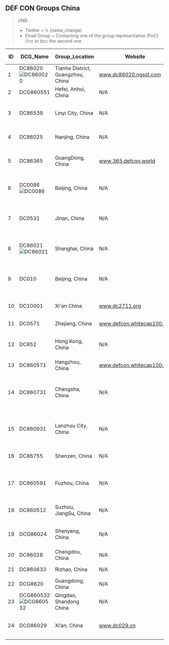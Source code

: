 ## DEF CON Groups China 

> //NB:
> - Twitter =  𝕏 (name_change)
> - Email Group = Contacting one of the group representative (PoC) //cc or bcc the second one

| ID | DCG_Name           | Group_Location | Website        |  Social_Link/ Point_of_Contact | Join_Group    |
|----|--------------------|----------------|----------------|--------------------------------|---------------|
| 1 | DC86020 ![DC860020](https://forum.defcon.org/filedata/fetch?channelid=231555&lastupdate=1585868633&type=medium)|Tianhe District, Guangzhou, China | www.dc86020.ngsst.com | POC: akast </br> - [Email Group↗](mailto:akast@ngsst.com) </br> - [Backup Email↗](mailto:sec@hillstonenet.com) | [Sign in to join](https://forum.defcon.org/node/231555) |
| 2 | DCG860551  | Hefei, Anhui, China | N/A | POC: k3vi, The_xx & gu_cha | [Sign in to join](https://forum.defcon.org/node/238213) |
| 3 | DC86539    |  Linyi City, China | N/A | POC: Greye & GreyWolf </br> - [Email Group↗](mailto:windnemo@gmail.com) </br> - [Backup Email↗](mailto:tank108@yeah.net) | [Sign in to join](https://forum.defcon.org/node/231556) |
| 4 | DC86025    |   Nanjing, China | N/A | POC: TNT & Pony </br> - [Email Group↗](mailto:tnt@08sec.org) </br> - [Backup Email↗](mailto:pony@08sec.org) | [Sign in to join](https://forum.defcon.org/node/235611) |
| 5 | DC86365    |  GuangDong, China | www.365.defcon.world | POC: Anon & Kevin Foo </br> - [Email Group↗](mailto:h4ckn0wn@gmail.com) </br> - [Backup Email↗](mailto:ikevinfoo@gmail.com) | [Sign in to join](https://forum.defcon.org/node/231560) |
| 6 | DC0086  ![DC0086](https://forum.defcon.org/filedata/fetch?channelid=231141&lastupdate=1584744598&type=medium)   |  Beijing, China | N/A | POC: Alisa & Yimi Hu </br> - [Email Group↗](mailto:alisa.zx@xfuturesec.com) </br> - [Backup Email↗](mailto:zzz666686@gmail.com) | [Sign in to join](https://forum.defcon.org/node/231141) |
| 7 | DC0531    | Jinan, China | N/A | POC: guanguan & Veneno </br> - [Email Group↗](mailto:xinpengguan@gmail.com) </br> - [Backup Email↗](mailto:vgzblood@gmail.com) </br> - [Twitter↗](https://twitter.com/DefconGroup0531) | [Sign in to join](https://forum.defcon.org/node/231142) |
| 8 | DC86021  ![DC86021](https://forum.defcon.org/filedata/fetch?channelid=231143&lastupdate=1584745100&type=medium) | Shanghai, China | N/A | POC: Mr. Wang & Yingying Sun </br> - [Email Group↗](mailto:syy@pwnzen.com) </br> - [Backup Email↗](mailto:syy@pwnzen.com)| [Sign in to join](https://forum.defcon.org/node/231143) |
| 9 | DC010     | Beijing, China | N/A | POC: Ada Zhang & Jun Li </br> - [Email Group↗](mailto:zhangying1-s@360.cn) </br> - [Backup Email↗](mailto:lijun-it@360.cn) </br> - [Twitter↗](https://twitter.com/DefconGroup010) | [Sign in to join](https://forum.defcon.org/node/231551) |
| 10 | DC10001  | Xi'an China | www.dc2711.org | POC: Lane Snow </br> - [Email Group↗](mailto:ilyuanting0910@icloud.com) </br> - [Backup Email↗](mailto:lijun-it@360.cn) | [Sign in to join](https://forum.defcon.org/node/231552) |
| 11 | DC0571   | Zhejiang, China | www.defcon.whitecap100.org | POC: Richy </br> - [Email Group↗](mailto:839423419@qq.com) | [Sign in to join](https://forum.defcon.org/node/231553) |
| 12 | DC852    | Hong Kong, China | N/A | POC: Lindsay & Albert Hui Li </br> - [Email Group↗](mailto:sh.defcon852@gmail.com) </br> - [Backup Email↗](albert@securityronin.com)  | [Sign in to join](https://forum.defcon.org/node/231554) |
| 13 | DC860571  | Hangzhou, China | www.defcon.whitecap100.org | POC: Richy </br> - [Email Group↗](mailto:839423419@qq.com) | [Sign in to join](https://forum.defcon.org/node/231557) |
| 14 | DC860731   | Changsha, China | N/A | POC: Shaoming Guo & Steve Wang </br> - [Email Group↗](mailto:focusstartfree@gmail.com) </br> - [Backup Email↗](mailto:crownprince@windpunish.net) </br> [Twitter↗](https://twitter.com/dc860731) | [Sign in to join](https://forum.defcon.org/node/231558) |
| 15 | DC860931   | Lanzhou City, China | N/A | POC: Wang Baoyu & SoulMate </br> - [Email Group↗](mailto:dc860931@outlook.com) </br> - [Backup Email↗](mailto:soul@srsec.org)  | [Sign in to join](https://forum.defcon.org/node/231559) |
| 16 | DC86755   | Shenzen, China | N/A | POC:  0 Zebra </br> - [Email Group↗](mailto:nullzebra@gmail.com) </br> [POC Twitter↗](https://twitter.com/nullzebra) | [Sign in to join](https://forum.defcon.org/node/231561) |
| 17 | DC860591  | Fuzhou, China | N/A | POC: Akityo, Batsu, SantanX & Cy </br> - [Email Group↗](mailto:akityo@foxmail.com) </br> - [Backup Email↗](mailto:black_unicorn@foxmail.com) | [Sign in to join](https://forum.defcon.org/node/232795) |
| 18 | DC860512  | Suzhou, JiangSu, China | N/A | POC: fragrant </br> - [Email Group↗](mailto:dc0512@qq.com) </br> - [Backup Email↗](mailto:ctf@saintsec.com)  | [Sign in to join](https://forum.defcon.org/node/234941) |
| 19 | DCG86024  | Shenyang, China | N/A | POC: Taoxun Kong & Xiaochen Chi </br> - [Email Group↗](mailto:admin@secbug.org)  | [Sign in to join](https://forum.defcon.org/node/235173) |
| 20 | DC86028   | Chengdou, China | N/A | POC: King </br> - [Email Group↗](mailto:dc0086028@gmail.com) | [Sign in to join](https://forum.defcon.org/node/235553) |
| 21 | DC860633   | Rizhao, China | N/A | POC: Bin Yang </br> - [Email Group↗](mailto:src@tzsrc.cn) | [Sign in to join](https://forum.defcon.org/node/235676) |
| 22 | DCG8620   | Guangdong, China | N/A | POC: Shun  | [Sign in to join](https://forum.defcon.org/node/237199) |
| 23 | DCG860532 ![DCG860532](https://forum.defcon.org/filedata/fetch?channelid=245084&lastupdate=1682820132&type=medium) | Qingdao, Shandong China | N/A | POC: Yi </br> - [Email Group↗](mailto:dc0532@protonmail.com) </br> - [Twitter↗](https://twitter.com/DC0532) | [Sign in to join](https://forum.defcon.org/node/245084) |
| 24 | DCG86029  | Xi’an, China | www.dc029.cn | POC: Susan & whirlwind  </br> - [Email Group↗](mailto:humensec@gmail.com) </br> - [Backup Email↗](mailto:whirlwind@163.com) | [Sign in to join](https://forum.defcon.org/node/243783) |